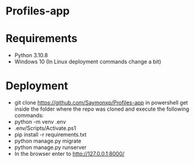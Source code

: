 # Profiles-app

# Requirements
- Python 3.10.8
- Windows 10 (In Linux deployment commands change a bit)

# Deployment

- git clone https://github.com/Saymonxp/Profiles-app
in powershell get inside the folder where the repo was cloned and execute the following commands:
- python -m venv .env
- .env/Scripts/Activate.ps1
- pip install -r requirements.txt
- python manage.py migrate
- python manage.py runserver
- In the browser enter to http://127.0.0.1:8000/
